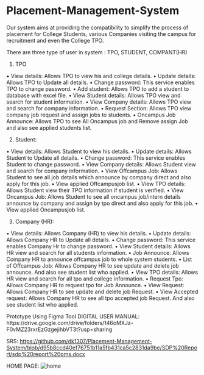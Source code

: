 # Placement-Management-System
 
Our system aims at providing the compatibility to simplify the process of placement for College Students, various Companies visiting the campus for recruitment and even the College TPO.

There are three type of user in system : TPO, STUDENT, COMPANT(HR)

1.	TPO

•	View details: Allows TPO to view his and college details. 
•	Update details: Allows TPO to Update all details.
•	Change password: This service enables TPO to change password.
•	Add student: Allows TPO to add a student to database with excel file. 
•	View Student details: Allows TPO view and search for student information.
•	View Company details: Allows TPO view and search for company information.
•	Request Section: Allows TPO view company job request and assign jobs to students.
•	Oncampus Job Announce: Allows TPO to see All Oncampus job and Remove assign Job and also see applied students list. 


2.	Student:

•	View details: Allows Student to view his details. 
•	Update details: Allows Student to Update all details.
•	Change password: This service enables Student to change password.
•	View Company details: Allows Student view and search for company information.
•	View Offcampus Job: Allows Student to see all job details which announce by company direct and also apply for this job.
•	View applied Offcampusjob list.
•	View TPO details: Allows Student view their TPO information if student is verified.
•	View Oncampus Job: Allows Student to see all oncampus job/intern details announce by company and assign by tpo direct and also apply for this job.
•	View applied Oncampusjob list.
 
 
3.	Company (HR):

•	View details: Allows Company (HR) to view his details. 
•	Update details: Allows Company HR to Update all details.
•	Change password: This service enables Company Hr to change password.
•	View Student details: Allows HR view and search for all students information.
•	Job Announce: Allows Company HR to announce offcampus job to whole system students.
•	List of Offcampus Job: Allows Company HR to see update and delete job announce. And also see student list who applied.
•	View TPO details: Allows HR view and search for all tpo and college information.
•	Request Tpo: Allows Company HR to request tpo for Job Announce.
•	View Request: Allows Company HR to see update and delete job Request.
•	View Accepted request: Allows Company HR to see all tpo accepted job Request.  And also see student list who applied.

<html>
<a src="https://www.figma.com/file/6AsHxbyJsVLEh0SoFROrWa/Placement?node-id=0%3A1">Prototype Using Figma Tool</a>
</html>
DIGITAL USER MANUAL:
https://drive.google.com/drive/folders/146oMXJz-F0vMZ23rxrEzGzgejihbVT3t?usp=sharing

SRS:
https://github.com/dk1307/Placement-Management-System/blob/d95b8ccd40ef76751b11a5fb431ca5c2831da9be/SDP%20Report/sdp%20report%20pms.docx

HOME PAGE:
![home](https://user-images.githubusercontent.com/58956599/118228150-5693d880-b4a7-11eb-97f1-3b3d61fae679.png)



